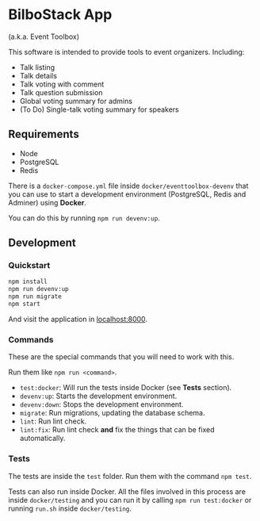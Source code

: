 # BilboStack App

(a.k.a. Event Toolbox)

This software is intended to provide tools to event organizers. Including:

- Talk listing
- Talk details
- Talk voting with comment
- Talk question submission
- Global voting summary for admins
- (To Do) Single-talk voting summary for speakers

## Requirements

- Node
- PostgreSQL
- Redis

There is a `docker-compose.yml` file inside `docker/eventtoolbox-devenv` that you can use to start a development environment (PostgreSQL, Redis and Adminer) using **Docker**.

You can do this by running `npm run devenv:up`.

## Development

### Quickstart

```bash
npm install
npm run devenv:up
npm run migrate
npm start
```

And visit the application in [localhost:8000](http://localhost:8000).

### Commands

These are the special commands that you will need to work with this.

Run them like `npm run <command>`.

 - `test:docker`: Will run the tests inside Docker (see **Tests** section).
 - `devenv:up`: Starts the development environment.
 - `devenv:down`: Stops the development environment.
 - `migrate`: Run migrations, updating the database schema.
 - `lint`: Run lint check.
 - `lint:fix`: Run lint check **and** fix the things that can be fixed automatically.

### Tests

The tests are inside the `test` folder. Run them with the command `npm test`.

Tests can also run inside Docker. All the files involved in this process are inside `docker/testing` and you can run it by calling `npm run test:docker` or running `run.sh` inside `docker/testing`.
